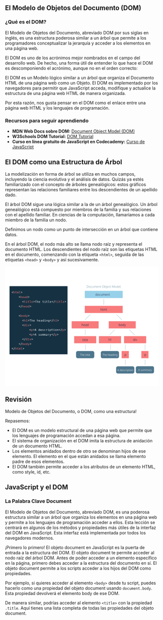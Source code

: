 ## El Modelo de Objetos del Documento (DOM)

### ¿Qué es el DOM?

El Modelo de Objetos del Documento, abreviado DOM por sus siglas en inglés, es una estructura poderosa similar a un árbol que permite a los programadores conceptualizar la jerarquía y acceder a los elementos en una página web.

El DOM es uno de los acrónimos mejor nombrados en el campo del desarrollo web. De hecho, una forma útil de entender lo que hace el DOM es descomponiendo el acrónimo, aunque no en el orden correcto:

El DOM es un Modelo lógico similar a un árbol que organiza el Documento HTML de una página web como un Objeto.
El DOM es implementado por los navegadores para permitir que JavaScript acceda, modifique y actualice la estructura de una página web HTML de manera organizada.

Por esta razón, nos gusta pensar en el DOM como el enlace entre una página web HTML y los lenguajes de programación.

### Recursos para seguir aprendiendo

- **MDN Web Docs sobre DOM:** [Document Object Model (DOM)](https://developer.mozilla.org/es/docs/Web/API/Document_Object_Model)
- **W3Schools DOM Tutorial:** [DOM Tutorial](https://www.w3schools.com/js/js_htmldom.asp)
- **Curso en línea gratuito de JavaScript en Codecademy:** [Curso de JavaScript](https://www.codecademy.com/learn/introduction-to-javascript)

## El DOM como una Estructura de Árbol

La modelización en forma de árbol se utiliza en muchos campos, incluyendo la ciencia evolutiva y el análisis de datos. Quizás ya estés familiarizado con el concepto de árboles genealógicos: estos gráficos representan las relaciones familiares entre los descendientes de un apellido dado.

El árbol DOM sigue una lógica similar a la de un árbol genealógico. Un árbol genealógico está compuesto por miembros de la familia y sus relaciones con el apellido familiar. En ciencias de la computación, llamaríamos a cada miembro de la familia un nodo.

Definimos un nodo como un punto de intersección en un árbol que contiene datos.

En el árbol DOM, el nodo más alto se llama nodo raíz y representa el documento HTML. Los descendientes del nodo raíz son las etiquetas HTML en el documento, comenzando con la etiqueta `<html>`, seguida de las etiquetas `<head>` y `<body>` y así sucesivamente.

![DOM](./DOM.svg)

## Revisión

Modelo de Objetos del Documento, o DOM, como una estructura!

Repasemos:

- El DOM es un modelo estructural de una página web que permite que los lenguajes de programación accedan a esa página.
- El sistema de organización en el DOM imita la estructura de anidación de un documento HTML.
- Los elementos anidados dentro de otro se denominan hijos de ese elemento. El elemento en el que están anidados se llama elemento padre de esos elementos.
- El DOM también permite acceder a los atributos de un elemento HTML, como style, id, etc.

## JavaScript y el DOM

### La Palabra Clave Document

El Modelo de Objetos del Documento, abreviado DOM, es una poderosa estructura similar a un árbol que organiza los elementos en una página web y permite a los lenguajes de programación acceder a ellos. Esta lección se centrará en algunos de los métodos y propiedades más útiles de la interfaz del DOM en JavaScript. Esta interfaz está implementada por todos los navegadores modernos.

¡Primero lo primero! El objeto document en JavaScript es la puerta de entrada a la estructura del DOM. El objeto document te permite acceder al nodo raíz del árbol DOM. Antes de poder acceder a un elemento específico en la página, primero debes acceder a la estructura del documento en sí. El objeto document permite a los scripts acceder a los hijos del DOM como propiedades.

Por ejemplo, si quieres acceder al elemento `<body>` desde tu script, puedes hacerlo como una propiedad del objeto document usando `document.body`. Esta propiedad devolverá el elemento body de ese DOM.

De manera similar, podrías acceder al elemento `<title>` con la propiedad `.title`. Aquí tienes una lista completa de todas las propiedades del objeto document.
